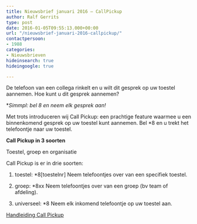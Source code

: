 ```yaml
---
title: Nieuwsbrief januari 2016 – CallPickup
author: Ralf Gerrits
type: post
date: 2016-01-05T09:55:13.000+00:00
url: "/nieuwsbrief-januari-2016-callpickup/"
contactpersoon:
- 1988
categories:
- Nieuwsbrieven
hideinsearch: true
hideingoogle: true

---
```

De telefoon van een collega rinkelt en u wilt dit gesprek op uw toestel aannemen. Hoe kunt u dit gesprek aannemen?

**Simmpl: bel *8 en neem elk gesprek aan!**

<!--more-->



Met trots introduceren wij Call Pickup: een prachtige feature waarmee u een binnenkomend gesprek op uw toestel kunt aannemen. Bel *8 en u trekt het telefoontje naar uw toestel.

**Call Pickup in 3 soorten**

Toestel, groep en organisatie

Call Pickup is er in drie soorten:

1. toestel: *8[toestelnr]
Neem telefoontjes over van een specifiek toestel.

2. groep: *8xx
Neem telefoontjes over van een groep (bv team of afdeling).

3. universeel: *8
Neem elk inkomend telefoontje op uw toestel aan.

<a class="button" href="https://www.simmpl.nl/downloads/Simmpl_handleiding_CallPickup.pdf" target="_blank">Handleiding Call Pickup</a>